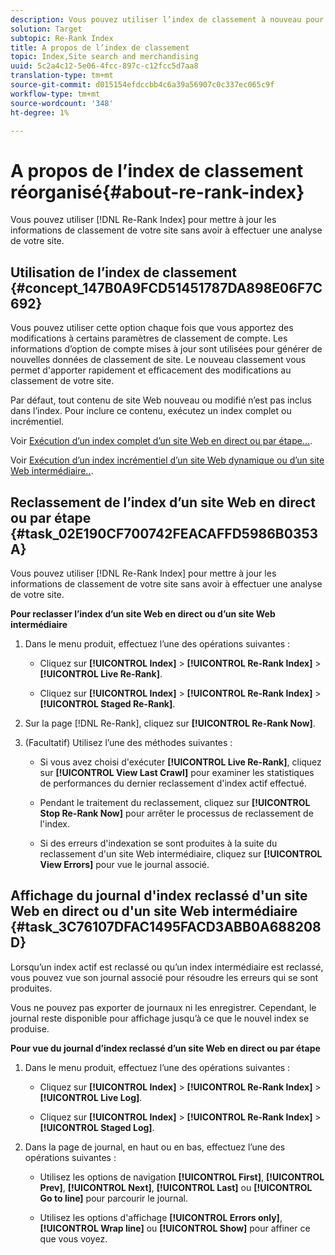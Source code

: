 ```yaml
---
description: Vous pouvez utiliser l’index de classement à nouveau pour mettre à jour les informations de classement de votre site sans avoir à effectuer une analyse de votre site.
solution: Target
subtopic: Re-Rank Index
title: A propos de l’index de classement
topic: Index,Site search and merchandising
uuid: 5c2a4c12-5e06-4fcc-897c-c12fcc5d7aa8
translation-type: tm+mt
source-git-commit: d015154efdccbb4c6a39a56907c0c337ec065c9f
workflow-type: tm+mt
source-wordcount: '348'
ht-degree: 1%

---
```



# A propos de l’index de classement réorganisé{#about-re-rank-index}

Vous pouvez utiliser [!DNL Re-Rank Index] pour mettre à jour les informations de classement de votre site sans avoir à effectuer une analyse de votre site.

## Utilisation de l’index de classement {#concept_147B0A9FCD51451787DA898E06F7C692}

Vous pouvez utiliser cette option chaque fois que vous apportez des modifications à certains paramètres de classement de compte. Les informations d’option de compte mises à jour sont utilisées pour générer de nouvelles données de classement de site. Le nouveau classement vous permet d&#39;apporter rapidement et efficacement des modifications au classement de votre site.

Par défaut, tout contenu de site Web nouveau ou modifié n’est pas inclus dans l’index. Pour inclure ce contenu, exécutez un index complet ou incrémentiel.

Voir [Exécution d’un index complet d’un site Web en direct ou par étape...](../c-about-index-menu/c-about-full-index.md#task_F7FE04D8A1654A7787FCCA31B45EB42D).

Voir [Exécution d’un index incrémentiel d’un site Web dynamique ou d’un site Web intermédiaire..](../c-about-index-menu/c-about-incremental-index.md#task_9BFB6157F3884B2FAECB7E0E9CA318CB).

## Reclassement de l’index d’un site Web en direct ou par étape {#task_02E190CF700742FEACAFFD5986B0353A}

Vous pouvez utiliser [!DNL Re-Rank Index] pour mettre à jour les informations de classement de votre site sans avoir à effectuer une analyse de votre site.

**Pour reclasser l’index d’un site Web en direct ou d’un site Web intermédiaire**

1. Dans le menu produit, effectuez l’une des opérations suivantes :

   * Cliquez sur **[!UICONTROL Index]** > **[!UICONTROL Re-Rank Index]** > **[!UICONTROL Live Re-Rank]**.

   * Cliquez sur **[!UICONTROL Index]** > **[!UICONTROL Re-Rank Index]** > **[!UICONTROL Staged Re-Rank]**.

1. Sur la page [!DNL Re-Rank], cliquez sur **[!UICONTROL Re-Rank Now]**.
1. (Facultatif) Utilisez l’une des méthodes suivantes :

   * Si vous avez choisi d&#39;exécuter **[!UICONTROL Live Re-Rank]**, cliquez sur **[!UICONTROL View Last Crawl]** pour examiner les statistiques de performances du dernier reclassement d&#39;index actif effectué.

   * Pendant le traitement du reclassement, cliquez sur **[!UICONTROL Stop Re-Rank Now]** pour arrêter le processus de reclassement de l&#39;index.
   * Si des erreurs d&#39;indexation se sont produites à la suite du reclassement d&#39;un site Web intermédiaire, cliquez sur **[!UICONTROL View Errors]** pour vue le journal associé.

## Affichage du journal d&#39;index reclassé d&#39;un site Web en direct ou d&#39;un site Web intermédiaire {#task_3C76107DFAC1495FACD3ABB0A688208D}

Lorsqu’un index actif est reclassé ou qu’un index intermédiaire est reclassé, vous pouvez vue son journal associé pour résoudre les erreurs qui se sont produites.

Vous ne pouvez pas exporter de journaux ni les enregistrer. Cependant, le journal reste disponible pour affichage jusqu’à ce que le nouvel index se produise.

**Pour vue du journal d’index reclassé d’un site Web en direct ou par étape**

1. Dans le menu produit, effectuez l’une des opérations suivantes :

   * Cliquez sur **[!UICONTROL Index]** > **[!UICONTROL Re-Rank Index]** > **[!UICONTROL Live Log]**.

   * Cliquez sur **[!UICONTROL Index]** > **[!UICONTROL Re-Rank Index]** > **[!UICONTROL Staged Log]**.

1. Dans la page de journal, en haut ou en bas, effectuez l’une des opérations suivantes :

   * Utilisez les options de navigation **[!UICONTROL First]**, **[!UICONTROL Prev]**, **[!UICONTROL Next]**, **[!UICONTROL Last]** ou **[!UICONTROL Go to line]** pour parcourir le journal.

   * Utilisez les options d&#39;affichage **[!UICONTROL Errors only]**, **[!UICONTROL Wrap line]** ou **[!UICONTROL Show]** pour affiner ce que vous voyez.

